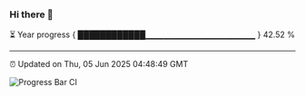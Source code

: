 ### Hi there 👋

⏳ Year progress { ████████████▁▁▁▁▁▁▁▁▁▁▁▁▁▁▁▁▁▁ } 42.52 %

---

⏰ Updated on Thu, 05 Jun 2025 04:48:49 GMT

![Progress Bar CI](https://github.com/IshwaranRudhara/GIT-ACTION/workflows/Progress%20Bar%20CI/badge.svg)
